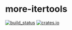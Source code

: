 # more-itertools

[![build_status](https://github.com/ralgond/more-itertools/actions/workflows/ci.yml/badge.svg)](https://github.com/ralgond/more-itertools/actions)
[![crates.io](https://img.shields.io/crates/v/more-itertools.svg)](https://crates.io/crates/more-itertools)
